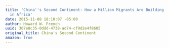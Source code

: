 ```yaml
---
title: 'China''s Second Continent: How a Million Migrants Are Building a New Empire
  in Africa'
date: 2015-11-08 18:10:07 -05:00
author: Howard W. French
uuid: 307e8c35-0ddd-4738-ad74-cf9d2e4f8605
original_title: China's Second Continent
amazon: true
---
```


